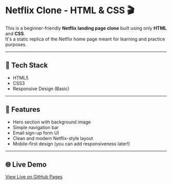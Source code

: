 # Netflix Clone - HTML & CSS 🎬

This is a beginner-friendly **Netflix landing page clone** built using only **HTML** and **CSS**.  
It's a static replica of the Netflix home page meant for learning and practice purposes.

---

## 🧰 Tech Stack

- HTML5
- CSS3
- Responsive Design (Basic)

---

## 🚀 Features

- Hero section with background image
- Simple navigation bar
- Email sign-up form UI
- Clean and modern Netflix-style layout
- Mobile-first design (you can add responsiveness later!)

---

## 🌐 Live Demo

[View Live on GitHub Pages](https://sohamm-76.github.io/netflix-clone-html-css/)


